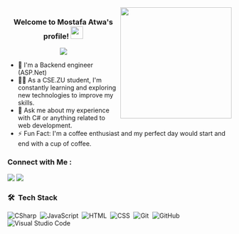 
<img width="250" align="right" src="https://c.tenor.com/_DOBjnGspYAAAAAM/code-coding.gif">

<h3 align="center">
  Welcome to Mostafa Atwa's profile!
  <img src="https://media.giphy.com/media/hvRJCLFzcasrR4ia7z/giphy.gif" width="28">
</h3>

<!-- Typing SVG by DenverCoder1 - https://github.com/DenverCoder1/readme-typing-svg -->
<p align="center">
  <a href="https://github.com/DenverCoder1/readme-typing-svg"><img src="https://readme-typing-svg.herokuapp.com/?lines=Back-End%20web%20developer;Always%20learning%20new%20things&font=Fira%20Code&center=true&width=440&height=45&color=f75c7e&vCenter=true&size=22"></a>
</p> 

- 🏢 I'm a Backend engineer (ASP.Net)
- 👨‍💻 As a CSE.ZU student, I'm constantly learning and exploring new technologies to improve my skills.
- 💬 Ask me about my experience with C# or anything related to web development.
- ⚡ Fun Fact: I'm a coffee enthusiast and my perfect day would start and end with a cup of coffee.


### Connect with Me :

<a href="https://www.linkedin.com/in/mostafa-atwa-807813250/" target="_blank"><img src="https://img.shields.io/badge/-Mostafa%20Atwa-0077B5?style=for-the-badge&logo=Linkedin&logoColor=white"/></a>
<a href="https://t.me/mostafaatwa7" target="_blank"><img src="https://img.shields.io/badge/-Mostafa%20Atwa-0077B5?style=for-the-badge&logo=Telegram&logoColor=white"/></a>

### 🛠 &nbsp;Tech Stack
![CSharp](https://img.shields.io/badge/-CSharp-05122A?style=flat&logo=CSharp&logoColor=007ACC)&nbsp;
![JavaScript](https://img.shields.io/badge/-JavaScript-05122A?style=flat&logo=javascript)&nbsp;
![HTML](https://img.shields.io/badge/-HTML-05122A?style=flat&logo=HTML5)&nbsp;
![CSS](https://img.shields.io/badge/-CSS-05122A?style=flat&logo=CSS3&logoColor=1572B6)&nbsp;
![Git](https://img.shields.io/badge/-Git-05122A?style=flat&logo=git)&nbsp;
![GitHub](https://img.shields.io/badge/-GitHub-05122A?style=flat&logo=github)&nbsp;
![Visual Studio Code](https://img.shields.io/badge/-Visual%20Studio%20Code-05122A?style=flat&logo=visual-studio-code&logoColor=007ACC)&nbsp;
